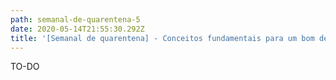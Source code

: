 ```yaml
---
path: semanal-de-quarentena-5
date: 2020-05-14T21:55:30.292Z
title: '[Semanal de quarentena] - Conceitos fundamentais para um bom desenvolvedor'
---
```

TO-DO
